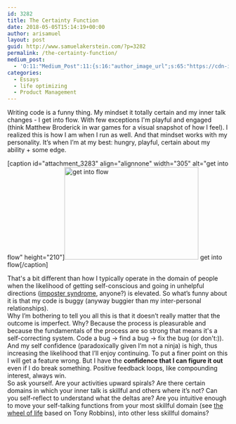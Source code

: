 ```yaml
---
id: 3282
title: The Certainty Function
date: 2018-05-05T15:14:19+00:00
author: arisamuel
layout: post
guid: http://www.samuelakerstein.com/?p=3282
permalink: /the-certainty-function/
medium_post:
  - 'O:11:"Medium_Post":11:{s:16:"author_image_url";s:65:"https://cdn-images-1.medium.com/fit/c/200/200/0*3qbkaU8KY1x20ybl.";s:10:"author_url";s:32:"https://medium.com/@ariakerstein";s:11:"byline_name";N;s:12:"byline_email";N;s:10:"cross_link";s:2:"no";s:2:"id";s:12:"8b788c062f54";s:21:"follower_notification";s:3:"yes";s:7:"license";s:19:"all-rights-reserved";s:14:"publication_id";s:2:"-1";s:6:"status";s:6:"public";s:3:"url";s:68:"https://medium.com/@ariakerstein/the-certainty-function-8b788c062f54";}'
categories:
  - Essays
  - life optimizing
  - Product Management
---
```

<div>Writing code is a funny thing. My mindset it totally certain and my inner talk changes - I get into flow. With few exceptions I'm playful and engaged (think Matthew Broderick in war games for a visual snapshot of how I feel). I realized this is how I am when I run as well. And that mindset works with my personality. It’s when I’m at my best: hungry, playful, certain about my ability + some edge.</div>
<!--more-->

[caption id="attachment_3283" align="alignnone" width="305" alt="get into flow" height="210"]<img src="http://www.samuelakerstein.com/wp-content/uploads/2018/05/B0011EQBOS_WarGames_UXMG1._RI_SX940_.jpg" class="alignnone wp-image-3283" alt="get into flow" width="305" height="210"> get into flow[/caption]

<div>That's a bit different than how I typically operate in the domain of people when the likelihood of getting self-conscious and going in unhelpful directions (<a href="https://en.wikipedia.org/wiki/Impostor_syndrome">imposter syndrome</a>, anyone?) is elevated. So what’s funny about it is that my code is buggy (anyway buggier than my inter-personal relationships).</div>
<div></div>
<div>Why I’m bothering to tell you all this is that it doesn’t really matter that the outcome is imperfect. Why? Because the process is pleasurable and because the fundamentals of the process are so strong that means it's a self-correcting system. Code a bug -&gt; find a bug -&gt; fix the bug (or don't:)). And my self confidence (paradoxically given I’m not a ninja) is high, thus increasing the likelihood that I’ll enjoy continuing. To put a finer point on this I will get a feature wrong. But I have the <b>confidence that I can figure it out</b> even if I do break something. Positive feedback loops, like compounding interest, always win.</div>
<div></div>
<div>So ask yourself. Are your activities upward spirals? Are there certain domains in which your inner talk is skillful and others where it’s not? Can you self-reflect to understand what the deltas are? Are you intuitive enough to move your self-talking functions from your most skillful domain (see&nbsp;<a href="https://raviraman.com/the-wheel-of-life/">the wheel of life</a> based on Tony Robbins), into other less skillful domains?</div>